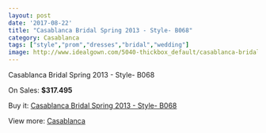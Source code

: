 ```yaml
---
layout: post
date: '2017-08-22'
title: "Casablanca Bridal Spring 2013 - Style- B068"
category: Casablanca
tags: ["style","prom","dresses","bridal","wedding"]
image: http://www.idealgown.com/5040-thickbox_default/casablanca-bridal-spring-2013-style-b068.jpg
---
```

Casablanca Bridal Spring 2013 - Style- B068

On Sales: **$317.495**
<a href="https://www.idealgown.com/en/casablanca/2264-casablanca-bridal-spring-2013-style-b068.html"><amp-img layout="responsive" width="600" height="600" src="//www.idealgown.com/5040-thickbox_default/casablanca-bridal-spring-2013-style-b068.jpg" alt="Casablanca Bridal Spring 2013 - Style- B068 0" /></a>
<a href="https://www.idealgown.com/en/casablanca/2264-casablanca-bridal-spring-2013-style-b068.html"><amp-img layout="responsive" width="600" height="600" src="//www.idealgown.com/5042-thickbox_default/casablanca-bridal-spring-2013-style-b068.jpg" alt="Casablanca Bridal Spring 2013 - Style- B068 1" /></a>
<a href="https://www.idealgown.com/en/casablanca/2264-casablanca-bridal-spring-2013-style-b068.html"><amp-img layout="responsive" width="600" height="600" src="//www.idealgown.com/5041-thickbox_default/casablanca-bridal-spring-2013-style-b068.jpg" alt="Casablanca Bridal Spring 2013 - Style- B068 2" /></a>

Buy it: [Casablanca Bridal Spring 2013 - Style- B068](https://www.idealgown.com/en/casablanca/2264-casablanca-bridal-spring-2013-style-b068.html "Casablanca Bridal Spring 2013 - Style- B068")

View more: [Casablanca](https://www.idealgown.com/en/31-casablanca "Casablanca")